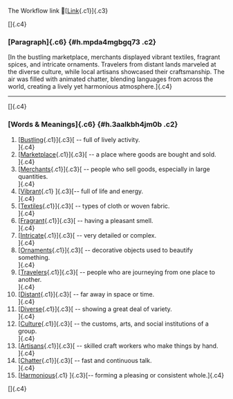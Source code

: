 The Workflow link
👏[[Link](https://www.google.com/url?q=http://www.google.com&sa=D&source=editors&ust=1755970976294960&usg=AOvVaw3mYFd2jJ6qUPOlltfF-0j3){.c1}]{.c3}

[]{.c4}

### [Paragraph]{.c6} {#h.mpda4mgbgq73 .c2}

[In the bustling marketplace, merchants displayed vibrant textiles,
fragrant spices, and intricate ornaments. Travelers from distant lands
marveled at the diverse culture, while local artisans showcased their
craftsmanship. The air was filled with animated chatter, blending
languages from across the world, creating a lively yet harmonious
atmosphere.]{.c4}

------------------------------------------------------------------------

[]{.c4}

### [Words & Meanings]{.c6} {#h.3aalkbh4jm0b .c2}

1.  [[Bustling](https://www.google.com/url?q=http://www.google.com&sa=D&source=editors&ust=1755970976295582&usg=AOvVaw0OczVmdLfK6SIXsM7A5mz_){.c1}]{.c3}[ --
    full of lively activity.\
    ]{.c4}
2.  [[Marketplace](https://www.google.com/url?q=http://www.google.com&sa=D&source=editors&ust=1755970976295707&usg=AOvVaw1NCwc9wWyuaRbZBU5HFOdi){.c1}]{.c3}[ --
    a place where goods are bought and sold.\
    ]{.c4}
3.  [[Merchants](https://www.google.com/url?q=http://www.google.com&sa=D&source=editors&ust=1755970976295833&usg=AOvVaw1XPTON7bM1hJ1m64hRB0Lu){.c1}]{.c3}[ --
    people who sell goods, especially in large quantities.\
    ]{.c4}
4.  [[Vibrant](https://www.google.com/url?q=http://www.google.com&sa=D&source=editors&ust=1755970976295952&usg=AOvVaw3SVOxCOY8Iwa3lIJhFmQIS){.c1}
    ]{.c3}[-- full of life and energy.\
    ]{.c4}
5.  [[Textiles](https://www.google.com/url?q=http://www.google.com&sa=D&source=editors&ust=1755970976296062&usg=AOvVaw3Y5mFAUHFcjtmOJRq8YsXW){.c1}]{.c3}[ --
    types of cloth or woven fabric.\
    ]{.c4}
6.  [[Fragrant](https://www.google.com/url?q=http://www.google.com&sa=D&source=editors&ust=1755970976296162&usg=AOvVaw0QIUEt0uTHSOZg2wLWMQtW){.c1}]{.c3}[ --
    having a pleasant smell.\
    ]{.c4}
7.  [[Intricate](https://www.google.com/url?q=http://www.google.com&sa=D&source=editors&ust=1755970976296259&usg=AOvVaw1DBHcXC64fLaZbrevUqPF1){.c1}]{.c3}[ --
    very detailed or complex.\
    ]{.c4}
8.  [[Ornaments](https://www.google.com/url?q=http://www.google.com&sa=D&source=editors&ust=1755970976296364&usg=AOvVaw3M55ymHFCos2NvmKbWuDby){.c1}]{.c3}[ --
    decorative objects used to beautify something.\
    ]{.c4}
9.  [[Travelers](https://www.google.com/url?q=http://www.google.com&sa=D&source=editors&ust=1755970976296478&usg=AOvVaw1b6vCP_zasJR8PPl3VtUhQ){.c1}]{.c3}[ --
    people who are journeying from one place to another.\
    ]{.c4}
10. [[Distant](https://www.google.com/url?q=http://www.google.com&sa=D&source=editors&ust=1755970976296598&usg=AOvVaw0doOU-SXXXYl9GmE6sXrt4){.c1}]{.c3}[ --
    far away in space or time.\
    ]{.c4}
11. [[Diverse](https://www.google.com/url?q=http://www.google.com&sa=D&source=editors&ust=1755970976296693&usg=AOvVaw29m615n1B8CG2nMBafykqd){.c1}]{.c3}[ --
    showing a great deal of variety.\
    ]{.c4}
12. [[Culture](https://www.google.com/url?q=http://www.google.com&sa=D&source=editors&ust=1755970976296795&usg=AOvVaw1dpodwP5THKdf9mvYARDwi){.c1}]{.c3}[ --
    the customs, arts, and social institutions of a group.\
    ]{.c4}
13. [[Artisans](https://www.google.com/url?q=http://www.google.com&sa=D&source=editors&ust=1755970976296913&usg=AOvVaw2HkpA_eu5Yw8hzUJCDv0In){.c1}]{.c3}[ --
    skilled craft workers who make things by hand.\
    ]{.c4}
14. [[Chatter](https://www.google.com/url?q=http://www.google.com&sa=D&source=editors&ust=1755970976297023&usg=AOvVaw09a2kC2Fd8J3cJG4qFy01j){.c1}]{.c3}[ --
    fast and continuous talk.\
    ]{.c4}
15. [[Harmonious](https://www.google.com/url?q=http://www.google.com&sa=D&source=editors&ust=1755970976297120&usg=AOvVaw2gfImppqMALrExek-6ongQ){.c1}
    ]{.c3}[-- forming a pleasing or consistent whole.]{.c4}

[]{.c4}
